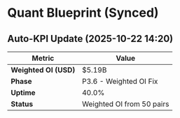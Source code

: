 # Quant Blueprint (Synced)

## Auto-KPI Update (2025-10-22 14:20)
| Metric | Value |
|---------|-------|
| **Weighted OI (USD)** | \$5.19B |
| **Phase** | P3.6 - Weighted OI Fix |
| **Uptime** | 40.0% |
| **Status** | Weighted OI from 50 pairs |
